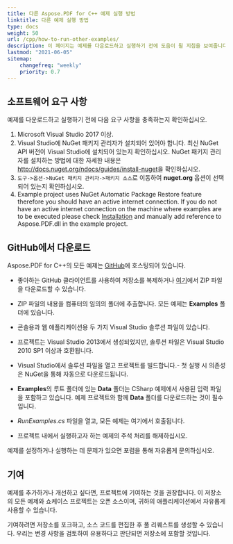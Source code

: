 ```yaml
---
title: 다른 Aspose.PDF for C++ 예제 실행 방법
linktitle: 다른 예제 실행 방법
type: docs
weight: 50
url: /cpp/how-to-run-other-examples/
description: 이 페이지는 예제를 다운로드하고 실행하기 전에 도움이 될 지침을 보여줍니다.
lastmod: "2021-06-05"
sitemap:
    changefreq: "weekly"
    priority: 0.7
---
```


## 소프트웨어 요구 사항

예제를 다운로드하고 실행하기 전에 다음 요구 사항을 충족하는지 확인하십시오.

1. Microsoft Visual Studio 2017 이상.
1. Visual Studio에 NuGet 패키지 관리자가 설치되어 있어야 합니다. 최신 NuGet API 버전이 Visual Studio에 설치되어 있는지 확인하십시오. NuGet 패키지 관리자를 설치하는 방법에 대한 자세한 내용은 <http://docs.nuget.org/ndocs/guides/install-nuget>을 확인하십시오.
1. `도구->옵션->NuGet 패키지 관리자->패키지 소스`로 이동하여 **nuget.org** 옵션이 선택되어 있는지 확인하십시오.
1. Example project uses NuGet Automatic Package Restore feature therefore you should have an active internet connection. If you do not have an active internet connection on the machine where examples are to be executed please check [Installation](/pdf/cpp/installation/) and manually add reference to Aspose.PDF.dll in the example project.

## GitHub에서 다운로드

Aspose.PDF for C++의 모든 예제는 [GitHub](https://github.com/aspose-pdf/Aspose.PDF-for-C)에 호스팅되어 있습니다.

- 좋아하는 GitHub 클라이언트를 사용하여 저장소를 복제하거나 [여기](https://codeload.github.com/aspose-pdf/Aspose.PDF-for-C/zip/master)에서 ZIP 파일을 다운로드할 수 있습니다.
- ZIP 파일의 내용을 컴퓨터의 임의의 폴더에 추출합니다. 모든 예제는 **Examples** 폴더에 있습니다.
- 콘솔용과 웹 애플리케이션용 두 가지 Visual Studio 솔루션 파일이 있습니다.
- 프로젝트는 Visual Studio 2013에서 생성되었지만, 솔루션 파일은 Visual Studio 2010 SP1 이상과 호환됩니다.

- Visual Studio에서 솔루션 파일을 열고 프로젝트를 빌드합니다.- 첫 실행 시 의존성은 NuGet을 통해 자동으로 다운로드됩니다.
- **Examples**의 루트 폴더에 있는 **Data** 폴더는 CSharp 예제에서 사용된 입력 파일을 포함하고 있습니다. 예제 프로젝트와 함께 **Data** 폴더를 다운로드하는 것이 필수입니다.
- *RunExamples.cs* 파일을 열고, 모든 예제는 여기에서 호출됩니다.
- 프로젝트 내에서 실행하고자 하는 예제의 주석 처리를 해제하십시오.

예제를 설정하거나 실행하는 데 문제가 있으면 포럼을 통해 자유롭게 문의하십시오.

## 기여

예제를 추가하거나 개선하고 싶다면, 프로젝트에 기여하는 것을 권장합니다. 이 저장소의 모든 예제와 쇼케이스 프로젝트는 오픈 소스이며, 귀하의 애플리케이션에서 자유롭게 사용할 수 있습니다.

기여하려면 저장소를 포크하고, 소스 코드를 편집한 후 풀 리퀘스트를 생성할 수 있습니다. 우리는 변경 사항을 검토하여 유용하다고 판단되면 저장소에 포함할 것입니다.